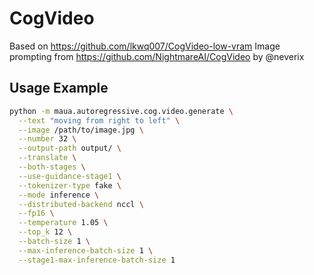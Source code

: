 # CogVideo

Based on https://github.com/lkwq007/CogVideo-low-vram
Image prompting from https://github.com/NightmareAI/CogVideo by @neverix

## Usage Example  
```bash
python -m maua.autoregressive.cog.video.generate \
  --text "moving from right to left" \
  --image /path/to/image.jpg \
  --number 32 \
  --output-path output/ \
  --translate \
  --both-stages \
  --use-guidance-stage1 \
  --tokenizer-type fake \
  --mode inference \
  --distributed-backend nccl \
  --fp16 \
  --temperature 1.05 \
  --top_k 12 \
  --batch-size 1 \
  --max-inference-batch-size 1 \
  --stage1-max-inference-batch-size 1
```